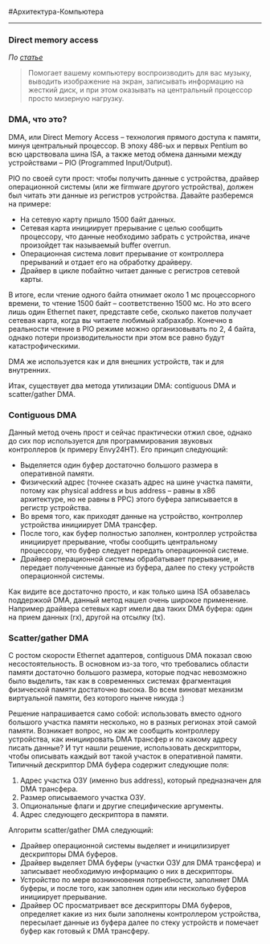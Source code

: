 #Архитектура-Компьютера

---
### Direct memory access
*По [статье](https://habr.com/ru/articles/37455/)*
> Помогает вашему компьютеру воспроизводить для вас музыку, выводить изображение на экран, записывать информацию на жесткий диск, и при этом оказывать на центральный процессор просто мизерную нагрузку.

### DMA, что это?
DMA, или Direct Memory Access – технология прямого доступа к памяти, минуя центральный процессор. В эпоху 486-ых и первых Pentium во всю царствовала шина ISA, а также метод обмена данными между устройствами – PIO (Programmed Input/Output).

PIO по своей сути прост: чтобы получить данные с устройства, драйвер операционной системы (или же firmware другого устройства), должен был читать эти данные из регистров устройства. Давайте разберемся на примере:
- На сетевую карту пришло 1500 байт данных.
- Сетевая карта инициирует прерывание с целью сообщить процессору, что данные необходимо забрать с устройства, иначе произойдет так называемый buffer overrun.
- Операционная система ловит прерывание от контроллера прерываний и отдает его на обработку драйверу.
- Драйвер в цикле побайтно читает данные с регистров сетевой карты.

В итоге, если чтение одного байта отнимает около 1 мс процессорного времени, то чтение 1500 байт – соответственно 1500 мс. Но это всего лишь один Ethernet пакет, представте себе, сколько пакетов получает сетевая карта, когда вы читаете любимый хабрахабр. Конечно в реальности чтение в PIO режиме можно организовывать по 2, 4 байта, однако потери производительности при этом все равно будут катастрофическими.

DMA же используется как и для внешних устройств, так и для внутренних.

Итак, существует два метода утилизации DMA: contiguous DMA и scatter/gather DMA.

### Contiguous DMA
Данный метод очень прост и сейчас практически отжил свое, однако до сих пор используется для программирования звуковых контроллеров (к примеру Envy24HT). Его принцип следующий:
- Выделяется один буфер достаточно большого размера в оперативной памяти.
- Физический адрес (точнее сказать адрес на шине участка памяти, потому как physical address и bus address – равны в x86 архитектуре, но не равны в PPC) этого буфера записывается в регистр устройства.
- Во время того, как приходят данные на устройство, контроллер устройства инициирует DMA трансфер.
- После того, как буфер полностью заполнен, контроллер устройства инициирует прерывание, чтобы сообщить центральному процессору, что буфер следует передать операционной системе.
- Драйвер операционной системы обрабатывает прерывание, и передает полученные данные из буфера, далее по стеку устройств операционной системы.

Как видите все достаточно просто, и как только шина ISA обзавелась поддержкой DMA, данный метод нашел очень широкое применение. Например драйвера сетевых карт имели два таких DMA буфера: один на прием данных (rx), другой на отсылку (tx).

### Scatter/gather DMA
С ростом скорости Ethernet адаптеров, contiguous DMA показал свою несостоятельность. В основном из-за того, что требовались области памяти достаточно большого размера, которые подчас невозможно было выделить, так как в современных системах фрагментация физической памяти достаточно высока. Во всем виноват механизм виртуальной памяти, без которого нынче никуда :)  
  
Решение напрашивается само собой: использовать вместо одного большого участка памяти несколько, но в разных регионах этой самой памяти. Возникает вопрос, но как же сообщить контроллеру устройства, как инициировать DMA трансфер и по какому адресу писать данные? И тут нашли решение, использовать дескрипторы, чтобы описывать каждый вот такой участок в оперативной памяти.
Типичный дескриптор DMA буфера содержит следующие поля:

1. Адрес участка ОЗУ (именно bus address), который предназначен для DMA трансфера.
2. Размер описываемого участка ОЗУ.
3. Опциональные флаги и другие специфические аргументы.
4. Адрес следующего дескриптора в памяти.

Алгоритм scatter/gather DMA следующий:
- Драйвер операционной системы выделяет и иницилизирует дескрипторы DMA буферов.
- Драйвер выделяет DMA буферы (участки ОЗУ для DMA трансфера) и записывает необходимую информацию о них в дескрипторы.
- Устройство по мере возникновения потребности, заполняет DMA буферы, и после того, как заполнен один или несколько буферов инициирует прерывание.
- Драйвер ОС просматривает все дескрипторы DMA буферов, определяет какие из них были заполнены контроллером устройства, пересылает данные из буфера далее по стеку устройств и помечает буфер как готовый к DMA трансферу.

